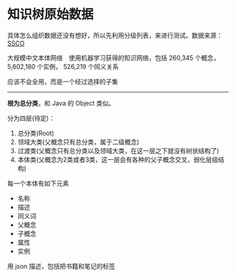 # 知识树原始数据

具体怎么组织数据还没有想好，所以先利用分级列表，来进行测试。数据来源：[SSCO](http://ssco.zhishimofang.com/)

大规模中文本体网络　使用机器学习获得的知识网络，包括 260,345 个概念， 5,602,180 个实例， 526,219 个同义关系

应该不会全用，而是一个经过选择的子集

---

**根为总分类**，和 Java 的 Object 类似。

分为四层(待定)：

1. 总分类(Root)
2. 领域大类(父概念只有总分类，属于二级概念)
3. 过渡类(父概念只有总分类以及领域大类，在这一层之下就没有树状结构了)
4. 本体类(父概念为2类或者3类，这一层会有各种的父子概念交叉，弱化层级结构)

每一个本体有如下元素

+ 名称
+ 描述
+ 同义词
+ 父概念
+ 子概念
+ 属性
+ 实例

用 json 描述，包括把书籍和笔记的标签
